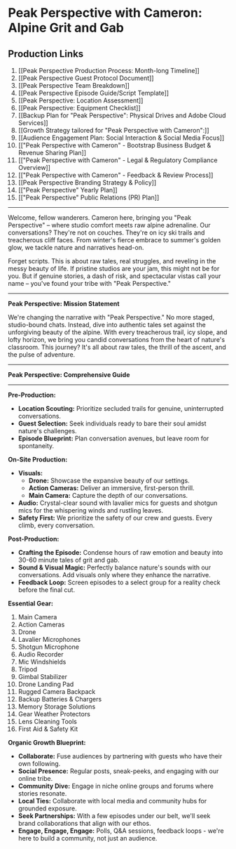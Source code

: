 # Peak Perspective with Cameron: Alpine Grit and Gab

## Production Links

1. [[Peak Perspective Production Process: Month-long Timeline]]
2. [[Peak Perspective Guest Protocol Document]]
3. [[Peak Perspective Team Breakdown]]
4. [[Peak Perspective Episode Guide\/Script Template]]
5. [[Peak Perspective: Location Assessment]]
6. [[Peak Perspective: Equipment Checklist]]
7. [[Backup Plan for "Peak Perspective": Physical Drives and Adobe Cloud Services]]
8. [[Growth Strategy tailored for "Peak Perspective with Cameron":]]
9. [[Audience Engagement Plan: Social Interaction & Social Media Focus]]
10. [["Peak Perspective with Cameron" - Bootstrap Business Budget & Revenue Sharing Plan]]
11. [["Peak Perspective with Cameron" - Legal & Regulatory Compliance Overview]]
12. [["Peak Perspective with Cameron" - Feedback & Review Process]]
13. [[Peak Perspective Branding Strategy & Policy]]
14. [["Peak Perspective" Yearly Plan]]
15. [["Peak Perspective" Public Relations (PR) Plan]]

- - ----
Welcome, fellow wanderers. Cameron here, bringing you "Peak Perspective" – where studio comfort meets raw alpine adrenaline. Our conversations? They're not on couches. They're on icy ski trails and treacherous cliff faces. From winter's fierce embrace to summer's golden glow, we tackle nature and narratives head-on.

Forget scripts. This is about raw tales, real struggles, and reveling in the messy beauty of life. If pristine studios are your jam, this might not be for you. But if genuine stories, a dash of risk, and spectacular vistas call your name – you've found your tribe with "Peak Perspective."

---

**Peak Perspective: Mission Statement**

We're changing the narrative with "Peak Perspective." No more staged, studio-bound chats. Instead, dive into authentic tales set against the unforgiving beauty of the alpine. With every treacherous trail, icy slope, and lofty horizon, we bring you candid conversations from the heart of nature's classroom. This journey? It's all about raw tales, the thrill of the ascent, and the pulse of adventure.

---

**Peak Perspective: Comprehensive Guide**

---

**Pre-Production:**

- **Location Scouting:** Prioritize secluded trails for genuine, uninterrupted conversations.
- **Guest Selection:** Seek individuals ready to bare their soul amidst nature's challenges.
- **Episode Blueprint:** Plan conversation avenues, but leave room for spontaneity.

**On-Site Production:**

- **Visuals:**
  - **Drone:** Showcase the expansive beauty of our settings.
  - **Action Cameras:** Deliver an immersive, first-person thrill.
  - **Main Camera:** Capture the depth of our conversations.
- **Audio:** Crystal-clear sound with lavalier mics for guests and shotgun mics for the whispering winds and rustling leaves.
- **Safety First:** We prioritize the safety of our crew and guests. Every climb, every conversation.

**Post-Production:**

- **Crafting the Episode:** Condense hours of raw emotion and beauty into 30-60 minute tales of grit and gab.
- **Sound & Visual Magic:** Perfectly balance nature's sounds with our conversations. Add visuals only where they enhance the narrative.
- **Feedback Loop:** Screen episodes to a select group for a reality check before the final cut.

**Essential Gear:**

1. Main Camera
2. Action Cameras
3. Drone
4. Lavalier Microphones
5. Shotgun Microphone
6. Audio Recorder
7. Mic Windshields
8. Tripod
9. Gimbal Stabilizer
10. Drone Landing Pad
11. Rugged Camera Backpack
12. Backup Batteries & Chargers
13. Memory Storage Solutions
14. Gear Weather Protectors
15. Lens Cleaning Tools
16. First Aid & Safety Kit

**Organic Growth Blueprint:**

- **Collaborate:** Fuse audiences by partnering with guests who have their own following.
- **Social Presence:** Regular posts, sneak-peeks, and engaging with our online tribe.
- **Community Dive:** Engage in niche online groups and forums where stories resonate.
- **Local Ties:** Collaborate with local media and community hubs for grounded exposure.
- **Seek Partnerships:** With a few episodes under our belt, we'll seek brand collaborations that align with our ethos.
- **Engage, Engage, Engage:** Polls, Q&A sessions, feedback loops - we're here to build a community, not just an audience.
